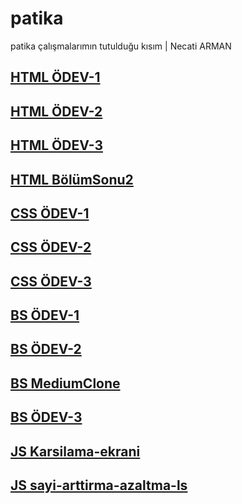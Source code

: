 # patika
patika çalışmalarımın tutulduğu kısım | Necati ARMAN

## [HTML ÖDEV-1](https://necati1054.github.io/patika/HTML/Ödev1)
## [HTML ÖDEV-2](https://necati1054.github.io/patika/HTML/Ödev2)
## [HTML ÖDEV-3](https://necati1054.github.io/patika/HTML/Ödev3)
## [HTML BölümSonu2](https://necati1054.github.io/patika/HTML/BölümSonu2)

## [CSS ÖDEV-1](https://necati1054.github.io/patika/css/Ödev1)
## [CSS ÖDEV-2](https://necati1054.github.io/patika/css/Ödev2)
## [CSS ÖDEV-3](https://necati1054.github.io/patika/css/Ödev3)

## [BS ÖDEV-1](https://necati1054.github.io/patika/Bootstrap/Odev1)
## [BS ÖDEV-2](https://necati1054.github.io/patika/Bootstrap/Odev2)
## [BS MediumClone](https://necati1054.github.io/patika/Bootstrap/MediumClone)
## [BS ÖDEV-3](https://necati1054.github.io/patika/Bootstrap/Odev3)

## [JS Karsilama-ekrani](https://necati1054.github.io/patika/JavaScript/Karsilama-ekrani/)
## [JS sayi-arttirma-azaltma-ls](https://necati1054.github.io/patika/JavaScript/sayi-arttirma-azaltma-ls/)
